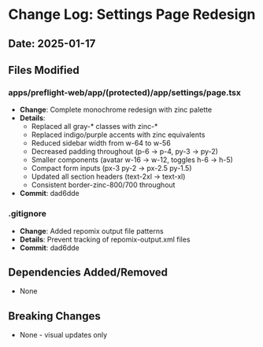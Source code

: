 # Change Log: Settings Page Redesign
## Date: 2025-01-17

## Files Modified

### apps/preflight-web/app/(protected)/app/settings/page.tsx
- **Change**: Complete monochrome redesign with zinc palette
- **Details**:
  - Replaced all gray-* classes with zinc-*
  - Replaced indigo/purple accents with zinc equivalents
  - Reduced sidebar width from w-64 to w-56
  - Decreased padding throughout (p-6 → p-4, py-3 → py-2)
  - Smaller components (avatar w-16 → w-12, toggles h-6 → h-5)
  - Compact form inputs (px-3 py-2 → px-2.5 py-1.5)
  - Updated all section headers (text-2xl → text-xl)
  - Consistent border-zinc-800/700 throughout
- **Commit**: dad6dde

### .gitignore
- **Change**: Added repomix output file patterns
- **Details**: Prevent tracking of repomix-output.xml files
- **Commit**: dad6dde

## Dependencies Added/Removed
- None

## Breaking Changes
- None - visual updates only